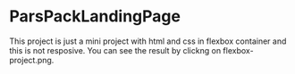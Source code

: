 # ParsPackLandingPage

This project is just a mini project with html and css in flexbox container and this is not resposive. You can see the result  by clickng on flexbox-project.png.

